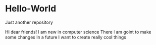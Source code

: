 # Hello-World
Just another repository

Hi dear friends!
I am new in computer science 
There I am goint to make some changes
In a future I want to create really cool things
